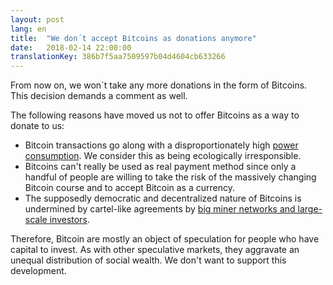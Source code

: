 ```yaml
---
layout: post
lang: en
title:  "We don´t accept Bitcoins as donations anymore"
date:   2018-02-14 22:00:00
translationKey: 386b7f5aa7509597b04d4604cb633266
---
```



From now on, we won´t take any more donations in the form of Bitcoins. This decision demands a comment as well.

The following reasons have moved us not to offer Bitcoins as a way to donate to us:
  
  * Bitcoin transactions  go along with a disproportionately high [power consumption](https://arstechnica.com/tech-policy/2017/12/bitcoins-insane-energy-consumption-explained/). We consider this as being ecologically irresponsible. 
  * Bitcoins can't really be used as real payment method since only a handful of people are willing to take the risk of the massively changing Bitcoin course and to accept Bitcoin as a currency. 
  * The supposedly democratic and decentralized nature of Bitcoins is undermined by cartel-like agreements by [big miner networks and large-scale investors](https://www.bitcoinmining.com/bitcoin-mining-centralization/).

Therefore, Bitcoin are mostly an object of speculation for people who have capital to invest. As with other speculative markets, they aggravate an unequal distribution of social wealth. We don't want to support this development.

